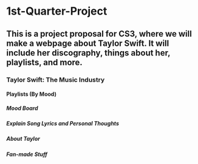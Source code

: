# 1st-Quarter-Project
## This is a project proposal for CS3, where we will make a webpage about Taylor Swift. It will include her discography, things about her, playlists, and more.
### Taylor Swift: The Music Industry
#### Playlists (By Mood)
##### Mood Board
##### Explain Song Lyrics and Personal Thoughts
##### About Taylor
##### Fan-made Stuff
